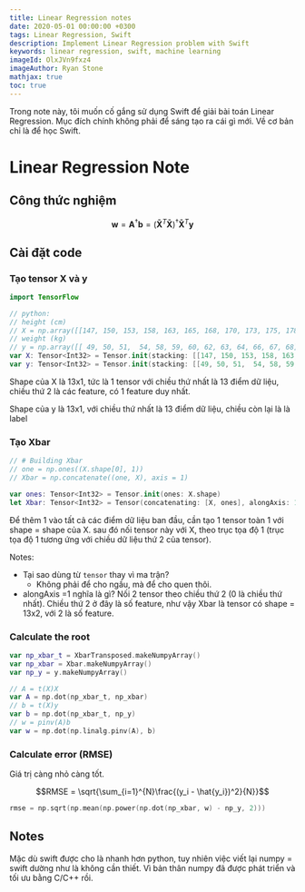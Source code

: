 ```yaml
---
title: Linear Regression notes
date: 2020-05-01 00:00:00 +0300
tags: Linear Regression, Swift
description: Implement Linear Regression problem with Swift
keywords: linear regression, swift, machine learning
imageId: OlxJVn9fxz4
imageAuthor: Ryan Stone
mathjax: true
toc: true
---
```


Trong note này, tôi muốn cố gắng sử dụng Swift để giải bài toán Linear Regression. Mục đích chính không phải để sáng tạo ra cái gì mới.
Về cơ bản chỉ là để học Swift.

<!-- more -->

# Linear Regression Note

## Công thức nghiệm

$$\mathbf{w} = \mathbf{A}^{\dagger}\mathbf{b} = (\mathbf{\bar{X}}^T\mathbf{\bar{X}})^{\dagger} \mathbf{\bar{X}}^T\mathbf{y}$$

## Cài đặt code

### Tạo tensor X và y

```swift
import TensorFlow

// python:
// height (cm)
// X = np.array([[147, 150, 153, 158, 163, 165, 168, 170, 173, 175, 178, 180, 183]]).T
// weight (kg)
// y = np.array([[ 49, 50, 51,  54, 58, 59, 60, 62, 63, 64, 66, 67, 68]]).T
var X: Tensor<Int32> = Tensor.init(stacking: [[147, 150, 153, 158, 163, 165, 168, 170, 173, 175, 178, 180, 183]], alongAxis: 1)
var y: Tensor<Int32> = Tensor.init(stacking: [[49, 50, 51,  54, 58, 59, 60, 62, 63, 64, 66, 67, 68]], alongAxis: 1)
```

Shape của X là 13x1, tức là 1 tensor với chiều thứ nhất là 13 điểm dữ liệu, chiều thứ 2 là các feature, có 1 feature duy nhất.

Shape của y là 13x1, với chiều thứ nhất là 13 điểm dữ liệu, chiều còn lại là là label

### Tạo Xbar

```swift
// # Building Xbar
// one = np.ones((X.shape[0], 1))
// Xbar = np.concatenate((one, X), axis = 1)

var ones: Tensor<Int32> = Tensor.init(ones: X.shape)
let Xbar: Tensor<Int32> = Tensor(concatenating: [X, ones], alongAxis: 1)
```

Để thêm 1 vào tất cả các điểm dữ liệu ban đầu, cần tạo 1 tensor toàn 1 với shape = shape của X. sau đó nối tensor này với X, theo trục tọa độ 1 (trục tọa độ 1 tương ứng với chiều dữ liệu thứ 2 của tensor).

Notes:

- Tại sao dùng từ `tensor` thay vì ma trận?
  - Không phải để cho ngầu, mà để cho quen thôi.
- alongAxis =1 nghĩa là gì? Nối 2 tensor theo chiều thứ 2 (0 là chiều thứ nhất). Chiều thứ 2 ở đây là số feature, như vậy Xbar là tensor có shape = 13x2, với 2 là số feature.

### Calculate the root

```swift
var np_xbar_t = XbarTransposed.makeNumpyArray()
var np_xbar = Xbar.makeNumpyArray()
var np_y = y.makeNumpyArray()

// A = t(X)X
var A = np.dot(np_xbar_t, np_xbar)
// b = t(X)y
var b = np.dot(np_xbar_t, np_y)
// w = pinv(A)b
var w = np.dot(np.linalg.pinv(A), b)
```

### Calculate error (RMSE)

Giá trị càng nhỏ càng tốt. 

$$RMSE = \sqrt{\sum_{i=1}^{N}\frac{(y_i - \hat{y_i})^2}{N}}$$

```swift
rmse = np.sqrt(np.mean(np.power(np.dot(np_xbar, w) - np_y, 2)))
```

## Notes

Mặc dù swift được cho là nhanh hơn python, tuy nhiên việc viết lại numpy = swift dường như là không cần thiết. Vì bản thân numpy đã được phát triển và tối ưu bằng C/C++ rồi.

